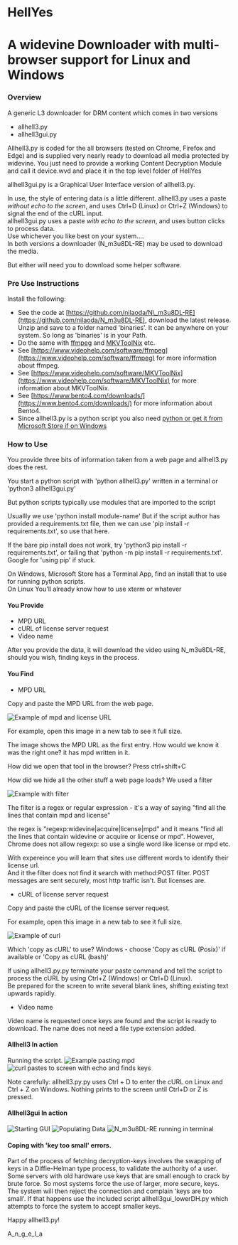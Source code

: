 # HellYes

A widevine Downloader with multi-browser support for Linux and Windows
======================================================================

### Overview

A generic L3 downloader for DRM content which comes in two versions

*   allhell3.py
*   allhell3gui.py

Allhell3.py is coded for the all browsers (tested on Chrome, Firefox and Edge) and is supplied very nearly ready to download all media protected by widevine.
You just need to provide a working Content Decryption Module and call it device.wvd and place it in the top level folder of HellYes

allhell3gui.py is a Graphical User Interface version of allhell3.py.

  
In use, the style of entering data is a little different. allhell3.py uses a paste _without echo to the screen_, and uses Ctrl+D (Linux) or Ctrl+Z (Windows) to signal the end of the cURL input.  
allhell3gui.py uses a paste _with echo to the screen_, and uses button clicks to process data.  
Use whichever you like best on your system....  
In both versions a downloader (N\_m3u8DL-RE) may be used to download the media.

But either will need you to download some helper software.

### Pre Use Instructions

Install the following:

*   See the code at [https://github.com/nilaoda/N\_m3u8DL-RE](https://github.com/nilaoda/N_m3u8DL-RE), download the latest release. Unzip and save to a folder named 'binaries'. It can be anywhere on your system. So long as 'binaries' is in your Path.
*   Do the same with [ffmpeg](https://www.videohelp.com/software/ffmpeg) and [MKVToolNix](https://www.videohelp.com/software/MKVToolNix) etc.
*   See [https://www.videohelp.com/software/ffmpeg](https://www.videohelp.com/software/ffmpeg) for more information about ffmpeg.
*   See [https://www.videohelp.com/software/MKVToolNix](https://www.videohelp.com/software/MKVToolNix) for more information about MKVToolNix.
*   See [https://www.bento4.com/downloads/](https://www.bento4.com/downloads/) for more information about Bento4.
*   Since allhell3.py is a python script you also need [python or get it from Microsoft Store if on Windows](https://www.python.org/downloads/)

### How to Use

You provide three bits of information taken from a web page and allhell3.py does the rest.

You start a python script with 'python allhell3.py' written in a terminal or 'python3 allhell3gui.py'

But python scripts typically use modules that are imported to the script

Usuallly we use 'python install module-name' But if the script author has provided a requirements.txt file, then we can use 'pip install -r requirements.txt', so use that here.

If the bare pip install does not work, try 'python3 pip install -r requirements.txt', or failing that 'python -m pip install -r requirements.txt'. Google for 'using pip' if stuck.

On Windows, Microsoft Store has a Terminal App, find an install that to use for running python scripts.  
On Linux You'll already know how to use xterm or whatever

#### You Provide

*   MPD URL
*   cURL of license server request
*   Video name

After you provide the data, it will download the video using N\_m3u8DL-RE, should you wish, finding keys in the process.

#### You Find

*   MPD URL

Copy and paste the MPD URL from the web page.

![Example of mpd and license URL](images/selected_mpd_license.png)

For example, open this image in a new tab to see it full size.

The image shows the MPD URL as the first entry. How would we know it was the right one? it has mpd written in it.

How did we open that tool in the browser? Press ctrl+shift+C

How did we hide all the other stuff a web page loads? We used a filter

![Example with filter](images/filter.png)

The filter is a regex or regular expression - it's a way of saying "find all the lines that contain mpd and license"

the regex is "regexp:widevine|acquire|license|mpd" and it means "find all the lines that contain widevine or acquire or license or mpd". However, Chrome does not allow regexp: so use a single word like license or mpd etc.

With expereince you will learn that sites use different words to identify their license url.  
And it the filter does not find it search with method:POST filter. POST messages are sent securely, most http traffic isn't. But licenses are.

*   cURL of license server request

Copy and paste the cURL of the license server request.

For example, open this image in a new tab to see it full size.

![Example of curl](images/selected_cURL.png)

Which 'copy as cURL' to use? Windows - choose 'Copy as cURL (Posix)' if available or 'Copy as cURL (bash)'

If using allhell3.py.py terminate your paste command and tell the script to process the cURL by using Ctrl+Z (Windows) or Ctrl+D (Linux).  
Be prepared for the screen to write several blank lines, shifting existing text upwards rapidly.

*   Video name

Video name is requested once keys are found and the script is ready to download. The name does not need a file type extension added.

#### Allhell3 In action

Running the script. ![Example pasting mpd](images/enter_mpd.png) ![curl pastes to screen with echo and finds keys](images/keys.png)

Note carefully: allhell3.py.py uses Ctrl + D to enter the cURL on Linux and Ctrl + Z on Windows. Nothing prints to the screen until Ctrl+D or Z is pressed.

#### Allhell3gui In action

![Starting GUI](images/gui2.png) ![Populating Data](images/gui3.png) ![N_m3u8DL-RE running in terminal](images/gui4.png)

#### Coping with 'key too small' errors.

Part of the process of fetching decryption-keys involves the swapping of keys in a Diffie-Helman type process, to validate the authority of a user. Some servers with old hardware use keys that are small enough to crack by brute force. So most systems force the use of larger, more secure, keys.  
The system will then reject the connection and complain 'keys are too small'. If that happens use the included script allhell3gui\_lowerDH.py which attempts to force the system to accept smaller keys.


Happy allhell3.py!  
 
A\_n\_g\_e\_l\_a
